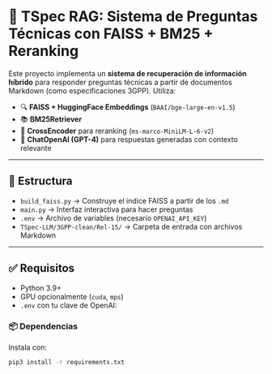 # 🧠 TSpec RAG: Sistema de Preguntas Técnicas con FAISS + BM25 + Reranking

Este proyecto implementa un **sistema de recuperación de información híbrido** para responder preguntas técnicas a partir de documentos Markdown (como especificaciones 3GPP). Utiliza:

- 🔍 **FAISS + HuggingFace Embeddings** (`BAAI/bge-large-en-v1.5`)
- 📚 **BM25Retriever**
- 🧠 **CrossEncoder** para reranking (`ms-marco-MiniLM-L-6-v2`)
- 🤖 **ChatOpenAI (GPT-4)** para respuestas generadas con contexto relevante

---

## 📁 Estructura

- `build_faiss.py` → Construye el índice FAISS a partir de los `.md`
- `main.py` → Interfaz interactiva para hacer preguntas
- `.env` → Archivo de variables (necesario `OPENAI_API_KEY`)
- `TSpec-LLM/3GPP-clean/Rel-15/` → Carpeta de entrada con archivos Markdown

---

## ✅ Requisitos

- Python 3.9+
- GPU opcionalmente (`cuda`, `mps`)
- `.env` con tu clave de OpenAI:

### 📦 Dependencias

Instala con:

```bash
pip3 install -r requirements.txt